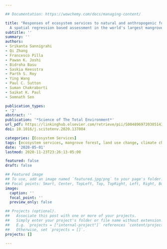 ```yaml
---

## Documentation: https://wowchemy.com/docs/managing-content/

title: "Responses of ecosystem services to natural and anthropogenic forcings: 
  A spatial regression based assessment in the world's largest mangrove ecosystem"
subtitle: ''
summary: ''
authors:
- Srikanta Sannigrahi
- Qi Zhang
- Francesco Pilla
- Pawan K. Joshi
- Bidroha Basu
- Saskia Keesstra
- Parth S. Roy
- Ying Wang
- Paul C. Sutton
- Suman Chakraborti
- Saikat K. Paul
- Somnath Sen

publication_types: 
- '2'
abstract: ''
publication: '*Science of The Total Environment*'
url_pdf: https://linkinghub.elsevier.com/retrieve/pii/S0048969720305143
doi: 10.1016/j.scitotenv.2020.137004

categories: [Ecosystem Services]
tags: [ecosystem services, mangrove forest, land use change, climate change]
date: '2020-05-01'
lastmod: 2020-11-23T23:26:13-05:00

featured: false
draft: false

## Featured image
## To use, add an image named `featured.jpg/png` to your page's folder.
## Focal points: Smart, Center, TopLeft, Top, TopRight, Left, Right, BottomLeft, Bottom, BottomRight.
image:
  caption: ''
  focal_point: ''
  preview_only: false

## Projects (optional).
##   Associate this post with one or more of your projects.
##   Simply enter your project's folder or file name without extension.
##   E.g. `projects = ["internal-project"]` references `content/project/deep-learning/index.md`.
##   Otherwise, set `projects = []`.
projects: []

---
```

